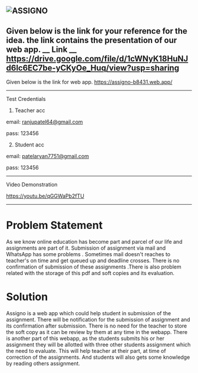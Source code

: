 ![ASSIGNO](https://assigno-b8431.web.app/images/assigno.png)
---
Given below is the link for your reference for the idea. the link contains the presentation of our web app.
__ Link __ https://drive.google.com/file/d/1cWNyK18HuNJd6lc6EC7be-yCKyOe_Huq/view?usp=sharing
---
Given below is the link for  web app.
https://assigno-b8431.web.app/

----------------------------------------------------------------------------


Test Credentials

1) Teacher acc

email: ranjupatel64@gmail.com

pass: 123456

2) Student acc

email: patelaryan7751@gmail.com

pass: 123456

-------------------------------------------------------------------------------------------------------

Video Demonstration

https://youtu.be/qGGWaPb2fTU

--------------------------------------------------------------------------------------------------------

# Problem Statement 
As we know online education has become part and parcel of our life and assignments are part of it. Submission of assignment via mail and WhatsApp has some problems . Sometimes mail doesn't reaches to teacher's on time and get queued up and deadline crosses. There is no confirmation of submission of these assignments .There is also problem related with the storage of this pdf and soft copies and its evaluation.
# Solution
Assigno is a web app which could help student in submission of the assignment. There will be notification for the submission of assignment and its confirmation after submission. There is no need for the teacher to store the soft copy as it can be review by them at any time in the webapp. There is another part of this webapp, as the students submits his or her assignment they will be allotted with three other students assignment which the need to evaluate. This will help teacher at their part, at time of correction of the assignments. And students will also gets some knowledge by reading others assignment.
